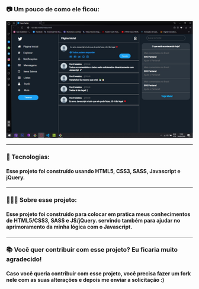 ### 📷 Um pouco de como ele ficou:
<img src="image/print-screen.jpeg">
<hr>

### 🚀 Tecnologias: 
#### Esse projeto foi construído usando HTML5, CSS3, SASS, Javascript e jQuery. 
<hr>

### 👨🏻‍💻 Sobre esse projeto:
#### Esse projeto foi construido para colocar em pratica meus conhecimentos de HTML5/CSS3, SASS e JS/jQuery. servindo também para ajudar no aprimoramento da minha lógica com o Javascript.
<hr>

### 📚 Você quer contribuir com esse projeto? Eu ficaria muito agradecido! 
#### Caso você queria contribuir com esse projeto, você precisa fazer um fork nele com as suas alterações e depois me enviar a solicitação :)
